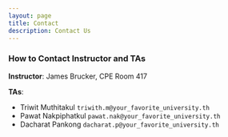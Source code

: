 ```yaml
---
layout: page
title: Contact
description: Contact Us
---
```


### How to Contact Instructor and TAs

**Instructor**:  James Brucker, CPE Room 417

**TAs**: 
* Triwit Muthitakul `triwith.m@your_favorite_university.th`
* Pawat Nakpiphatkul `pawat.nak@your_favorite_university.th`
* Dacharat Pankong `dacharat.p@your_favorite_university.th`

